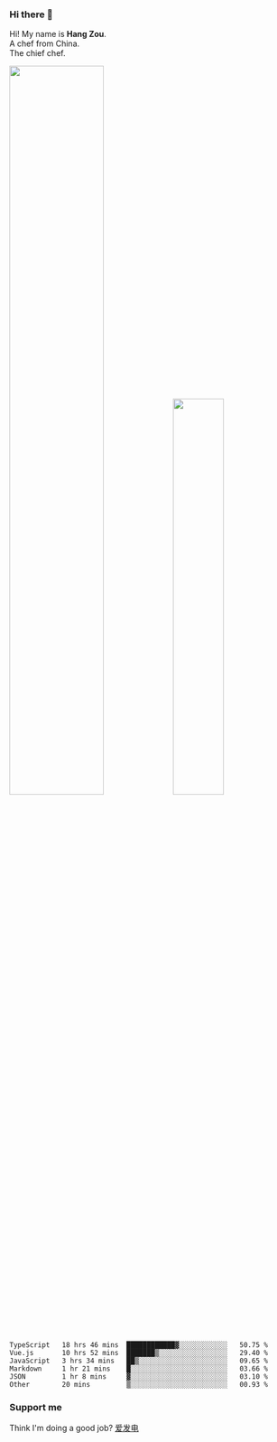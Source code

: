 ### Hi there 👋

Hi! My name is **Hang Zou**.  
A chef from China.  
The chief chef.

<img align="" width="57.5%" src="https://github-readme-stats.vercel.app/api?username=zouhangwithsweet&hide_title=true&hide_border=true&show_icons=true&include_all_commits=true&line_height=21" /><img align="" width="42.4%" src="https://github-readme-stats.vercel.app/api/top-langs/?username=zouhangwithsweet&hide_title=true&hide_border=true&layout=compact" />

<!--START_SECTION:waka-->

```text
TypeScript   18 hrs 46 mins  ████████████▓░░░░░░░░░░░░   50.75 %
Vue.js       10 hrs 52 mins  ███████▒░░░░░░░░░░░░░░░░░   29.40 %
JavaScript   3 hrs 34 mins   ██▒░░░░░░░░░░░░░░░░░░░░░░   09.65 %
Markdown     1 hr 21 mins    █░░░░░░░░░░░░░░░░░░░░░░░░   03.66 %
JSON         1 hr 8 mins     ▓░░░░░░░░░░░░░░░░░░░░░░░░   03.10 %
Other        20 mins         ▒░░░░░░░░░░░░░░░░░░░░░░░░   00.93 %
```

<!--END_SECTION:waka-->

### Support me

Think I'm doing a good job? [爱发电](https://afdian.net/@zouhangsweet)
